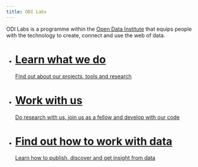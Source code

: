 ```yaml
---
title: ODI Labs
---
```


ODI Labs is a programme within the [Open Data Institute](http://theodi.org) that equips people with the technology to create, connect and use the web of data.

<div class="container">
<div class="row">
<ul class="grid effect-2" id="grid2">
<li class="home-module shown">
<div class="module module-light module-colour-12">
<a href="/vision">
<h1 class="module-heading">Learn what we do</h1>
<p class="module-subheading">Find out about our projects, tools and research</p>
</a>
</div>
</li>
<li class="home-module shown">
<div class="module module-light module-colour-3">
<a href="/collaborate">
<h1 class="module-heading">Work with us</h1>
<p class="module-subheading">Do research with us, join us as a fellow and develop with our code</p>
</a>
</div>
</li>
<li class="home-module shown">
<div class="module module-light module-colour-7">
<a href="/vision">
<h1 class="module-heading">Find out how to work with data</h1>
<p class="module-subheading">Learn how to publish, discover and get insight from data</p>
</a>
</div>
</li>
</ul>
</div>
</div>
